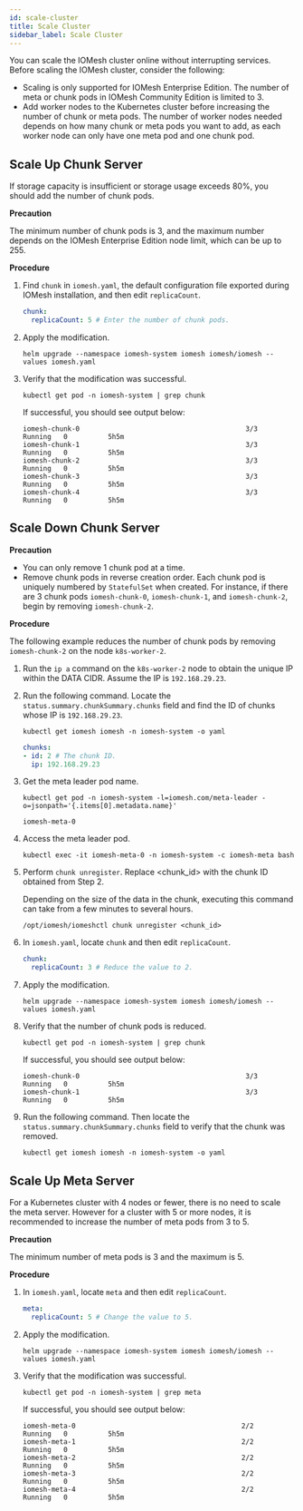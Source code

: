 ```yaml
---
id: scale-cluster
title: Scale Cluster
sidebar_label: Scale Cluster
---
```


You can scale the IOMesh cluster online without interrupting services. Before scaling the IOMesh cluster, consider the following:

- Scaling is only supported for IOMesh Enterprise Edition. The number of meta or chunk pods in IOMesh Community Edition is limited to 3.
- Add worker nodes to the Kubernetes cluster before increasing the number of chunk or meta pods. The number of worker nodes needed depends on how many chunk or meta pods you want to add, as each worker node can only have one meta pod and one chunk pod.

## Scale Up Chunk Server

If storage capacity is insufficient or storage usage exceeds 80%, you should add the number of chunk pods. 

**Precaution**

The minimum number of chunk pods is 3, and the maximum number depends on the IOMesh Enterprise Edition node limit, which can be up to 255.

**Procedure**
1. Find `chunk` in `iomesh.yaml`, the default configuration file exported during IOMesh installation, and then edit `replicaCount`.
    ```yaml
    chunk:
      replicaCount: 5 # Enter the number of chunk pods.
    ```
2. Apply the modification.
    
    ```shell
    helm upgrade --namespace iomesh-system iomesh iomesh/iomesh --values iomesh.yaml
    ```
3. Verify that the modification was successful.
    
    ```shell
    kubectl get pod -n iomesh-system | grep chunk
    ```   
   
   If successful, you should see output below:
    ```output
    iomesh-chunk-0                                         3/3     Running   0          5h5m
    iomesh-chunk-1                                         3/3     Running   0          5h5m
    iomesh-chunk-2                                         3/3     Running   0          5h5m
    iomesh-chunk-3                                         3/3     Running   0          5h5m
    iomesh-chunk-4                                         3/3     Running   0          5h5m
    ```

## Scale Down Chunk Server

**Precaution**

- You can only remove 1 chunk pod at a time.
- Remove chunk pods in reverse creation order. Each chunk pod is uniquely numbered by `StatefulSet` when created. For instance, if there are 3 chunk pods `iomesh-chunk-0`, `iomesh-chunk-1`, and `iomesh-chunk-2`, begin by removing `iomesh-chunk-2`. 

**Procedure**

The following example reduces the number of chunk pods by removing `iomesh-chunk-2` on the node `k8s-worker-2`.

1. Run the `ip a` command on the `k8s-worker-2` node to obtain the unique IP within the DATA CIDR. Assume the IP is `192.168.29.23`.

2. Run the following command. Locate the `status.summary.chunkSummary.chunks` field and find the ID of chunks whose IP is `192.168.29.23`.
    ```shell
    kubectl get iomesh iomesh -n iomesh-system -o yaml
    ```
    ```yaml
    chunks:
    - id: 2 # The chunk ID.
      ip: 192.168.29.23
    ```

3. Get the meta leader pod name.
    ```shell
    kubectl get pod -n iomesh-system -l=iomesh.com/meta-leader -o=jsonpath='{.items[0].metadata.name}'
    ```
    ```output
    iomesh-meta-0
    ```
4. Access the meta leader pod.
    ```shell
    kubectl exec -it iomesh-meta-0 -n iomesh-system -c iomesh-meta bash
    ```

5. Perform `chunk unregister`. Replace <chunk_id> with the chunk ID obtained from Step 2. 

    Depending on the size of the data in the chunk, executing this command can take from a few minutes to several hours.
    ```
    /opt/iomesh/iomeshctl chunk unregister <chunk_id>
    ```

6. In `iomesh.yaml`, locate `chunk` and then edit `replicaCount`. 
    ```yaml
    chunk:
      replicaCount: 3 # Reduce the value to 2. 
    ```

7. Apply the modification.
    
    ```shell
    helm upgrade --namespace iomesh-system iomesh iomesh/iomesh --values iomesh.yaml
    ```

8. Verify that the number of chunk pods is reduced.
    
    ```shell
    kubectl get pod -n iomesh-system | grep chunk
    ```   
    If successful, you should see output below:
    ```output
    iomesh-chunk-0                                         3/3     Running   0          5h5m
    iomesh-chunk-1                                         3/3     Running   0          5h5m
    ```

9. Run the following command. Then locate the `status.summary.chunkSummary.chunks` field to verify that the chunk was removed.
    ```shell
    kubectl get iomesh iomesh -n iomesh-system -o yaml
    ```
## Scale Up Meta Server

For a Kubernetes cluster with 4 nodes or fewer, there is no need to scale the meta server. However for a cluster with 5 or more nodes, it is recommended to increase the number of meta pods from 3 to 5.

**Precaution**

The minimum number of meta pods is 3 and the maximum is 5.

**Procedure**

1. In `iomesh.yaml`, locate `meta` and then edit `replicaCount`. 

    ```yaml
    meta:
      replicaCount: 5 # Change the value to 5.
    ```
2. Apply the modification.
    ```shell
    helm upgrade --namespace iomesh-system iomesh iomesh/iomesh --values iomesh.yaml
    ```
3. Verify that the modification was successful.

    ```shell
    kubectl get pod -n iomesh-system | grep meta
    ```

    If successful, you should see output below:
    ```output
    iomesh-meta-0                                         2/2     Running   0          5h5m
    iomesh-meta-1                                         2/2     Running   0          5h5m
    iomesh-meta-2                                         2/2     Running   0          5h5m
    iomesh-meta-3                                         2/2     Running   0          5h5m
    iomesh-meta-4                                         2/2     Running   0          5h5m
    ```

